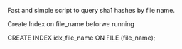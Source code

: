 Fast and simple script to query sha1 hashes by file name.

Create Index on file_name beforwe running

CREATE INDEX idx_file_name ON FILE (file_name);
